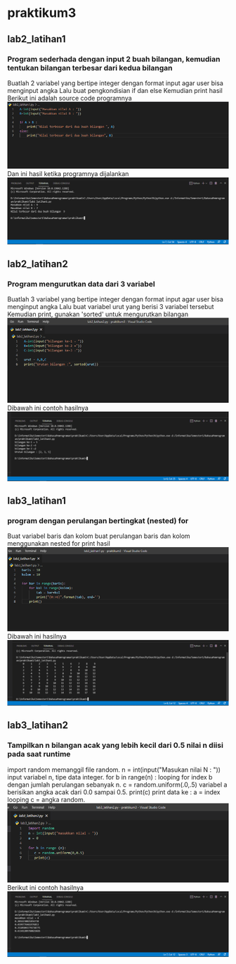 # praktikum3

## lab2_latihan1
### Program sederhada dengan input 2 buah bilangan, kemudian tentukan bilangan terbesar dari kedua bilangan
Buatlah 2 variabel yang bertipe integer dengan format input agar user bisa menginput angka
Lalu buat pengkondisian if dan else
Kemudian print hasil
Berikut ini adalah source code programnya
![Gambar 1](ss/a.png)
Dan ini hasil ketika programnya dijalankan
![Gambar 2](ss/b.png)

## lab2_latihan2
### Program mengurutkan data dari 3 variabel
Buatlah 3 variabel yang bertipe integer dengan format input agar user bisa menginput angka
Lalu buat variabel urut yang berisi 3 variabel tersebut
Kemudian print, gunakan 'sorted' untuk mengurutkan bilangan
![Gambar 3](ss/c.png)
Dibawah ini contoh hasilnya
![Gambar 4](ss/d.png)

## lab3_latihan1
### program dengan perulangan bertingkat (nested) for
Buat variabel baris dan kolom
buat perulangan baris dan kolom menggunakan nested for
print hasil
![Gambar 5](ss/e.png)
Dibawah ini hasilnya
![Gambar 6](ss/f.png)

## lab3_latihan2
### Tampilkan n bilangan acak yang lebih kecil dari 0.5 nilai n diisi pada saat runtime
import random memanggil file random.
n = int(input("Masukan nilai N : ")) input variabel n, tipe data integer.
for b in range(n) : looping for index b dengan jumlah perulangan sebanyak n.
c = random.uniform(.0,.5) variabel a berisikan angka acak dari 0.0 sampai 0.5.
print(c) print data ke : a = index looping c = angka random.
![Gambar 7](ss/g.png)
Berikut ini contoh hasilnya
![Gambar 8](ss/h.png)
